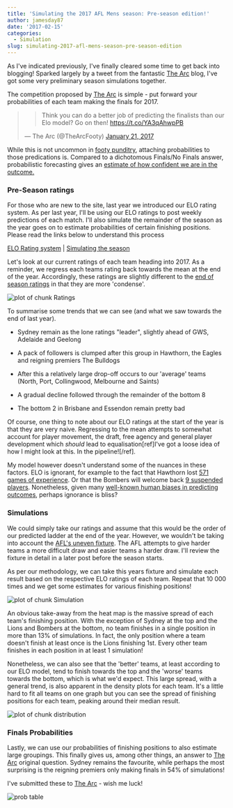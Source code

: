 ```yaml
---
title: 'Simulating the 2017 AFL Mens season: Pre-season edition!'
author: jamesday87
date: '2017-02-15'
categories:
  - Simulation
slug: simulating-2017-afl-mens-season-pre-season-edition
---
```


As I've indicated previously, I've finally cleared some time to get back into blogging! Sparked largely by a tweet from the fantastic [The Arc](http://thearcfooty.com) blog, I've got some very preliminary season simulations together.

<!-- more -->

The competition proposed by [The Arc](http://thearcfooty.com) is simple - put forward your probabilities of each team making the finals for 2017.

<blockquote>

>
> Think you can do a better job of predicting the finalists than our Elo model? Go on then! <https://t.co/YA3qAhwpPB>
>
>
— The Arc (@TheArcFooty) [January 21, 2017](https://twitter.com/TheArcFooty/status/822735709731573761)</blockquote>

While this is not uncommon in [footy punditry](http://www.afl.com.au/news/2016-03-24/crystal-ball-predictions-for-2016), attaching probabilities to those predications is. Compared to a dichotomous Finals/No Finals answer, probabilistic forecasting gives an [estimate of how confident we are in the outcome.](http://www.nssl.noaa.gov/users/brooks/public_html/prob/Probability.html)

### Pre-Season ratings

For those who are new to the site, last year we introduced our ELO rating system. As per last year, I'll be using our ELO ratings to post weekly predictions of each match. I'll also simulate the remainder of the season as the year goes on to estimate probabilities of certain finishing positions. Please read the links below to understand this process

[ELO Rating system](http://plussixoneblog.com/elo-rating-system/) | [Simulating the season](http://plussixoneblog.com/2016/05/12/simulating-the-season/)

Let's look at our current ratings of each team heading into 2017. As a reminder, we regress each teams rating back towards the mean at the end of the year. Accordingly, these ratings are slightly different to the [end of season ratings](http://plussixoneblog.com/2016/09/29/grand-final-preview4/) in that they are more 'condense'.

![plot of chunk Ratings](http://plussixoneblog.com/img/2017/02/Ratings-1-6.png)

To summarise some trends that we can see (and what we saw towards the end of last year).

  * Sydney remain as the lone ratings "leader", slightly ahead of GWS, Adelaide and Geelong

  * A pack of followers is clumped after this group in Hawthorn, the Eagles and reigning premiers The Bulldogs

  * After this a relatively large drop-off occurs to our 'average' teams (North, Port, Collingwood, Melbourne and Saints)

  * A gradual decline followed through the remainder of the bottom 8

  * The bottom 2 in Brisbane and Essendon remain pretty bad

Of course, one thing to note about our ELO ratings at the start of the year is that they are very naive. Regressing to the mean attempts to somewhat account for player movement, the draft, free agency and general player development which _should_ lead to equalisation[ref]I've got a loose idea of how I might look at this. In the pipeline![/ref].

My model however doesn't understand some of the nuances in these factors. ELO is ignorant, for example to the fact that Hawthorn lost [571 games of experience](http://indaily.com.au/sport/football/2016/10/19/clarko-defends-tough-decisions-as-hawks-look-to-the-future/). Or that the Bombers will welcome back [9 suspended players](http://www.heraldsun.com.au/sport/afl/teams/essendon/banned-essendon-players-allowed-to-return-to-the-club-in-training-capacity/news-story/bdc48dc745079415d2836e9551efe7bc). Nonetheless, given many [well-known human biases in predicting outcomes](http://www.espn.com.au/chalk/story/_/id/11863567/betting-five-biggest-cognitive-biases-impair-sports-bettors-most), perhaps ignorance is bliss?

### Simulations

We could simply take our ratings and assume that this would be the order of our predicted ladder at the end of the year. However, we wouldn't be taking into account the [AFL's uneven fixture](http://footymaths.blogspot.com.au/p/we-have-posted-before-on-this-blog.html). The AFL attempts to give harder teams a more difficult draw and easier teams a harder draw. I'll review the fixture in detail in a later post before the season starts.

As per our methodology, we can take this years fixture and simulate each result based on the respective ELO ratings of each team. Repeat that 10 000 times and we get some estimates for various finishing positions!

![plot of chunk Simulation](http://plussixoneblog.com/img/2017/02/Simulation-1-6.png)

An obvious take-away from the heat map is the massive spread of each team's finishing position. With the exception of Sydney at the top and the Lions and Bombers at the bottom, no team finishes in a single position in more than 13% of simulations. In fact, the only position where a team doesn't finish at least once is the Lions finishing 1st. Every other team finishes in each position in at least 1 simulation!

Nonetheless, we can also see that the 'better' teams, at least according to our ELO model, tend to finish towards the top and the 'worse' teams towards the bottom, which is what we'd expect. This large spread, with a general trend, is also apparent in the density plots for each team. It's a little hard to fit all teams on one graph but you can see the spread of finishing positions for each team, peaking around their median result.

![plot of chunk distribution](http://plussixoneblog.com/img/2017/02/distribution-1-6.png)

### Finals Probabilities

Lastly, we can use our probabilities of finishing positions to also estimate large groupings. This finally gives us, among other things, an answer to [The Arc](http://thearcfooty.com) original question. Sydney remains the favourite, while perhaps the most surprising is the reigning premiers only making finals in 54% of simulations!

I've submitted these to [The Arc](http://thearcfooty.com) - wish me luck!

![prob table](http://plussixoneblog.com/img/2017/02/roundPred.png)
